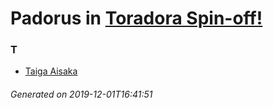 # Padorus in [Toradora Spin-off!](https://myanimelist.net/manga/10550/Toradora_Spin-off)

### T
* [Taiga Aisaka](https://github.com/shadow578/Padoru-Padoru/blob/master/table-of-contents/characters/TaigaAisaka.md)

###### Generated on 2019-12-01T16:41:51
